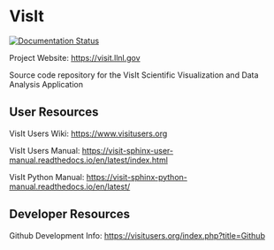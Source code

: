 # VisIt

[![Documentation Status](https://readthedocs.org/projects/visit-sphinx-github-user-manual/badge/?version=latest)](http://visit-sphinx-github-user-manual.readthedocs.io)

Project Website: https://visit.llnl.gov

Source code repository for the VisIt Scientific Visualization and Data Analysis Application

##  User Resources

VisIt Users Wiki: https://www.visitusers.org

VisIt Users Manual: https://visit-sphinx-user-manual.readthedocs.io/en/latest/index.html

VisIt Python Manual: https://visit-sphinx-python-manual.readthedocs.io/en/latest/

##  Developer Resources

Github Development Info: https://visitusers.org/index.php?title=Github


